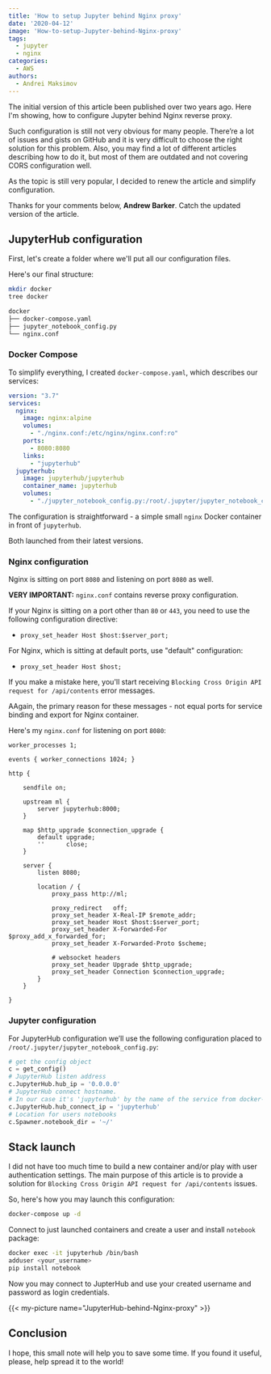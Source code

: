 ```yaml
---
title: 'How to setup Jupyter behind Nginx proxy'
date: '2020-04-12'
image: 'How-to-setup-Jupyter-behind-Nginx-proxy'
tags:
  - jupyter
  - nginx
categories:
  - AWS
authors:
  - Andrei Maksimov
---
```


The initial version of this article been published over two years ago. Here I'm showing, how to configure Jupyter behind Nginx reverse proxy.

Such configuration is still not very obvious for many people. There’re a lot of issues and gists on GitHub and it is very difficult to choose the right solution for this problem. Also, you may find a lot of different articles describing how to do it, but most of them are outdated and not covering CORS configuration well.

As the topic is still very popular, I decided to renew the article and simplify configuration.

Thanks for your comments below, **Andrew Barker**. Catch the updated version of the article.

## JupyterHub configuration

First, let's create a folder where we'll put all our configuration files.

Here's our final structure:

```sh
mkdir docker
tree docker

docker
├── docker-compose.yaml
├── jupyter_notebook_config.py
└── nginx.conf
```

### Docker Compose

To simplify everything, I created `docker-compose.yaml`, which describes our services:

```yaml
version: "3.7"
services:
  nginx:
    image: nginx:alpine
    volumes:
      - "./nginx.conf:/etc/nginx/nginx.conf:ro"
    ports:
      - 8080:8080
    links:
      - "jupyterhub"
  jupyterhub:
    image: jupyterhub/jupyterhub
    container_name: jupyterhub
    volumes:
      - "./jupyter_notebook_config.py:/root/.jupyter/jupyter_notebook_config.py:ro"
```

The configuration is straightforward - a simple small `nginx` Docker container in front of `jupyterhub`. 

Both launched from their latest versions.

### Nginx configuration

Nginx is sitting on port `8080` and listening on port `8080` as well.

**VERY IMPORTANT:** `nginx.conf` contains reverse proxy configuration.

If your Nginx is sitting on a port other than `80` or `443`, you need to use the following configuration directive:

* `proxy_set_header Host $host:$server_port;`

For Nginx, which is sitting at default ports, use "default" configuration:

* `proxy_set_header Host $host;`

If you make a mistake here, you'll start receiving `Blocking Cross Origin API request for /api/contents` error messages. 

AAgain, the primary reason for these messages - not equal ports for service binding and export for Nginx container.

Here's my `nginx.conf` for listening on port `8080`:

```nginx
worker_processes 1;

events { worker_connections 1024; }

http {

    sendfile on;

    upstream ml {
        server jupyterhub:8000;
    }

    map $http_upgrade $connection_upgrade {
        default upgrade;
        ''      close;
    }

    server {
        listen 8080;

        location / {
            proxy_pass http://ml;

            proxy_redirect   off;
            proxy_set_header X-Real-IP $remote_addr;
            proxy_set_header Host $host:$server_port;
            proxy_set_header X-Forwarded-For $proxy_add_x_forwarded_for;
            proxy_set_header X-Forwarded-Proto $scheme;

            # websocket headers
            proxy_set_header Upgrade $http_upgrade;
            proxy_set_header Connection $connection_upgrade;
        }
    }

}
```

### Jupyter configuration

For JupyterHub configuration we’ll use the following configuration placed to `/root/.jupyter/jupyter_notebook_config.py`:

```python
# get the config object
c = get_config()
# JupyterHub listen address
c.JupyterHub.hub_ip = '0.0.0.0'
# JupyterHub connect hostname.
# In our case it's 'jupyterhub' by the name of the service from docker-compose.yaml
c.JupyterHub.hub_connect_ip = 'jupyterhub'
# Location for users notebooks
c.Spawner.notebook_dir = '~/'
```

## Stack launch

I did not have too much time to build a new container and/or play with user authentication settings. The main purpose of this article is to provide a solution for `Blocking Cross Origin API request for /api/contents` issues.

So, here's how you may launch this configuration:

```sh
docker-compose up -d
```

Connect to just launched containers and create a user and install `notebook` package:

```sh
docker exec -it jupyterhub /bin/bash
adduser <your_username>
pip install notebook
```

Now you may connect to JupterHub and use your created username and password as login credentials.

{{< my-picture name="JupyterHub-behind-Nginx-proxy" >}}

## Conclusion

I hope, this small note will help you to save some time. If you found it useful, please, help spread it to the world!
